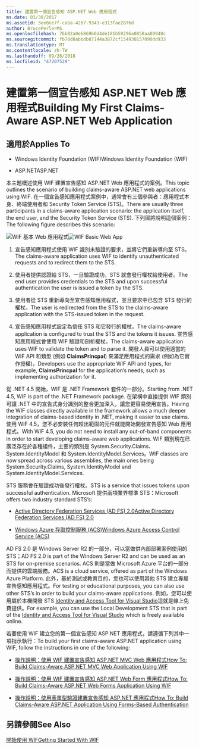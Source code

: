```yaml
---
title: 建置第一個宣告感知 ASP.NET Web 應用程式
ms.date: 03/30/2017
ms.assetid: 3ee8ee7f-caba-4267-9343-e313fae2876d
author: BrucePerlerMS
ms.openlocfilehash: 76b02a0e6869b0d4de181b59296a0858aa80948c
ms.sourcegitcommit: fb78d8abbdb87144a3872cf154930157090dd933
ms.translationtype: MT
ms.contentlocale: zh-TW
ms.lasthandoff: 09/26/2018
ms.locfileid: "47207529"
---
```

# <a name="building-my-first-claims-aware-aspnet-web-application"></a><span data-ttu-id="94669-102">建置第一個宣告感知 ASP.NET Web 應用程式</span><span class="sxs-lookup"><span data-stu-id="94669-102">Building My First Claims-Aware ASP.NET Web Application</span></span>
## <a name="applies-to"></a><span data-ttu-id="94669-103">適用於</span><span class="sxs-lookup"><span data-stu-id="94669-103">Applies To</span></span>  
  
-   <span data-ttu-id="94669-104">Windows Identity Foundation (WIF)</span><span class="sxs-lookup"><span data-stu-id="94669-104">Windows Identity Foundation (WIF)</span></span>  
  
-   <span data-ttu-id="94669-105">ASP.NET</span><span class="sxs-lookup"><span data-stu-id="94669-105">ASP.NET</span></span>  
  
 <span data-ttu-id="94669-106">本主題概述使用 WIF 建置宣告感知 ASP.NET Web 應用程式的案例。</span><span class="sxs-lookup"><span data-stu-id="94669-106">This topic outlines the scenario of building claims-aware ASP.NET web applications using WIF.</span></span> <span data-ttu-id="94669-107">在一個宣告感知應用程式案例中，通常會有三個參與者：應用程式本身、終端使用者和 Security Token Service (STS)。</span><span class="sxs-lookup"><span data-stu-id="94669-107">There are usually three participants in a claims-aware application scenario: the application itself, the end user, and the Security Token Service (STS).</span></span> <span data-ttu-id="94669-108">下列圖將說明這個案例：</span><span class="sxs-lookup"><span data-stu-id="94669-108">The following figure describes this scenario:</span></span>  
  
 <span data-ttu-id="94669-109">![WIF 基本 Web 應用程式](../../../docs/framework/security/media/wifbasicwebapp.gif "WIFBasicWebApp")</span><span class="sxs-lookup"><span data-stu-id="94669-109">![WIF Basic Web App](../../../docs/framework/security/media/wifbasicwebapp.gif "WIFBasicWebApp")</span></span>  
  
1.  <span data-ttu-id="94669-110">宣告感知應用程式使用 WIF 識別未驗證的要求，並將它們重新導向至 STS。</span><span class="sxs-lookup"><span data-stu-id="94669-110">The claims-aware application uses WIF to identify unauthenticated requests and to redirect them to the STS.</span></span>  
  
2.  <span data-ttu-id="94669-111">使用者提供認證給 STS，一旦驗證成功，STS 就會發行權杖給使用者。</span><span class="sxs-lookup"><span data-stu-id="94669-111">The end user provides credentials to the STS and upon successful authentication the user is issued a token by the STS.</span></span>  
  
3.  <span data-ttu-id="94669-112">使用者從 STS 重新導向至宣告感知應用程式，並且要求中已包含 STS 發行的權杖。</span><span class="sxs-lookup"><span data-stu-id="94669-112">The user is redirected from the STS to the claims-aware application with the STS-issued token in the request.</span></span>  
  
4.  <span data-ttu-id="94669-113">宣告感知應用程式設定為信任 STS 和它發行的權杖。</span><span class="sxs-lookup"><span data-stu-id="94669-113">The claims-aware application is configured to trust the STS and the tokens it issues.</span></span> <span data-ttu-id="94669-114">宣告感知應用程式會使用 WIF 驗證和剖析權杖。</span><span class="sxs-lookup"><span data-stu-id="94669-114">The claims-aware application uses WIF to validate the token and to parse it.</span></span> <span data-ttu-id="94669-115">開發人員可以使用適當的 WIF API 和類型 (例如 **ClaimsPrincpal**) 來滿足應用程式的需求 (例如為它實作授權)。</span><span class="sxs-lookup"><span data-stu-id="94669-115">Developers use the appropriate WIF API and types, for example, **ClaimsPrincpal** for the application’s needs, such as implementing authorization for it.</span></span>  
  
 <span data-ttu-id="94669-116">從 .NET 4.5 開始，WIF 是 .NET Framework 套件的一部分。</span><span class="sxs-lookup"><span data-stu-id="94669-116">Starting from .NET 4.5, WIF is part of the .NET Framework package.</span></span> <span data-ttu-id="94669-117">在架構中直接提供 WIF 類別可讓 .NET 中的宣告式身分識別的整合更加深入，讓您更容易使用宣告。</span><span class="sxs-lookup"><span data-stu-id="94669-117">Having the WIF classes directly available in the framework allows a much deeper integration of claims-based identity in .NET, making it easier to use claims.</span></span> <span data-ttu-id="94669-118">使用 WIF 4.5，您不必安裝任何超出範圍的元件就能開始開發宣告感知 Web 應用程式。</span><span class="sxs-lookup"><span data-stu-id="94669-118">With WIF 4.5, you do not need to install any out-of-band components in order to start developing claims-aware web applications.</span></span> <span data-ttu-id="94669-119">WIF 類別現在已廣泛存在於各種組件，主要的類別是 System.Security.Claims、System.IdentityModel 和 System.IdentityModel.Services。</span><span class="sxs-lookup"><span data-stu-id="94669-119">WIF classes are now spread across various assemblies, the main ones being System.Security.Claims, System.IdentityModel and System.IdentityModel.Services.</span></span>  
  
 <span data-ttu-id="94669-120">STS 服務會在驗證成功後發行權杖。</span><span class="sxs-lookup"><span data-stu-id="94669-120">STS is a service that issues tokens upon successful authentication.</span></span> <span data-ttu-id="94669-121">Microsoft 提供兩項業界標準 STS：</span><span class="sxs-lookup"><span data-stu-id="94669-121">Microsoft offers two industry standard STS’s:</span></span>  
  
-   [<span data-ttu-id="94669-122">Active Directory Federation Services (AD FS) 2.0</span><span class="sxs-lookup"><span data-stu-id="94669-122">Active Directory Federation Services (AD FS) 2.0</span></span>](https://go.microsoft.com/fwlink/?LinkID=247516)
  
-   [<span data-ttu-id="94669-123">Windows Azure 存取控制服務 (ACS)</span><span class="sxs-lookup"><span data-stu-id="94669-123">Windows Azure Access Control Service (ACS)</span></span>](https://go.microsoft.com/fwlink/?LinkID=247517)
  
 <span data-ttu-id="94669-124">AD FS 2.0 是 Windows Server R2 的一部分，可以當做供內部部署案例使用的 STS；</span><span class="sxs-lookup"><span data-stu-id="94669-124">AD FS 2.0 is part of the Windows Server R2 and can be used as an STS for on-premise scenarios.</span></span> <span data-ttu-id="94669-125">ACS 則是當做 Microsoft Azure 平台的一部分而提供的雲端服務。</span><span class="sxs-lookup"><span data-stu-id="94669-125">ACS is a cloud service, offered as part of the Windows Azure Platform.</span></span> <span data-ttu-id="94669-126">此外，基於測試或教育目的，您也可以使用其他 STS 建立專屬宣告感知應用程式。</span><span class="sxs-lookup"><span data-stu-id="94669-126">For testing or educational purposes, you can also use other STS’s in order to build your claims-aware applications.</span></span> <span data-ttu-id="94669-127">例如，您可以使用屬於本機開發 STS [Identity and Access Tool for Visual Studio](https://go.microsoft.com/fwlink/?LinkID=245849)這就是線上免費提供。</span><span class="sxs-lookup"><span data-stu-id="94669-127">For example, you can use the Local Development STS that is part of the [Identity and Access Tool for Visual Studio](https://go.microsoft.com/fwlink/?LinkID=245849) which is freely available online.</span></span>  
  
 <span data-ttu-id="94669-128">若要使用 WIF 建立您的第一個宣告感知 ASP.NET 應用程式，請遵循下列其中一項指示執行：</span><span class="sxs-lookup"><span data-stu-id="94669-128">To build your first claims-aware ASP.NET application using WIF, follow the instructions in one of the following:</span></span>  
  
-   [<span data-ttu-id="94669-129">操作說明：使用 WIF 建置宣告感知 ASP.NET MVC Web 應用程式</span><span class="sxs-lookup"><span data-stu-id="94669-129">How To: Build Claims-Aware ASP.NET MVC Web Application Using WIF</span></span>](../../../docs/framework/security/how-to-build-claims-aware-aspnet-mvc-web-app-using-wif.md)  
  
-   [<span data-ttu-id="94669-130">操作說明：使用 WIF 建置宣告感知 ASP.NET Web Form 應用程式</span><span class="sxs-lookup"><span data-stu-id="94669-130">How To: Build Claims-Aware ASP.NET Web Forms Application Using WIF</span></span>](../../../docs/framework/security/how-to-build-claims-aware-aspnet-web-forms-app-using-wif.md)  
  
-   [<span data-ttu-id="94669-131">操作說明：使用表單型驗證建置宣告感知 ASP.NET 應用程式</span><span class="sxs-lookup"><span data-stu-id="94669-131">How To: Build Claims-Aware ASP.NET Application Using Forms-Based Authentication</span></span>](../../../docs/framework/security/claims-aware-aspnet-app-forms-authentication.md)  
  
## <a name="see-also"></a><span data-ttu-id="94669-132">另請參閱</span><span class="sxs-lookup"><span data-stu-id="94669-132">See Also</span></span>  
 [<span data-ttu-id="94669-133">開始使用 WIF</span><span class="sxs-lookup"><span data-stu-id="94669-133">Getting Started With WIF</span></span>](../../../docs/framework/security/getting-started-with-wif.md)
